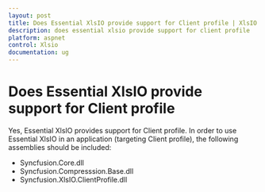 ```yaml
---
layout: post
title: Does Essential XlsIO provide support for Client profile | XlsIO | ASP.NET | Syncfusion
description: does essential xlsio provide support for client profile
platform: aspnet
control: Xlsio
documentation: ug
---
```


# Does Essential XlsIO provide support for Client profile

Yes, Essential XlsIO provides support for Client profile. In order to use Essential XlsIO in an application (targeting Client profile), the following assemblies should be included:

* Syncfusion.Core.dll
* Syncfusion.Compresssion.Base.dll
* Syncfusion.XlsIO.ClientProfile.dll
